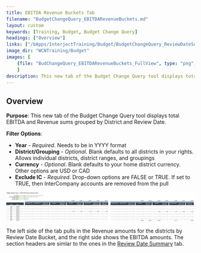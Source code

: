 ```yaml
---
title: EBITDA Revenue Buckets Tab
filename: "BudgetChangeQuery_EBITDARevenueBuckets.md"
layout: custom
keywords: [Training, Budget, Budget Change Query]
headings: ["Overview"]
links: ["/bApps/InterjectTraining/Budget/BudgetChangeQuery_ReviewDateSummary.html"]
image_dir: "WCNTraining/Budget"
images: [
	{file: "BudChangeQuery_EBITDARevenueBuckets_FullView", type: "png", site: "", cat: "", sub: "", report: "", ribbon: "", config: ""}
	]
description: This new tab of the Budget Change Query tool displays total EBITDA and Revenue sums grouped by District and Review Date.
---
```


## Overview

**Purpose**: This new tab of the Budget Change Query tool displays total EBITDA and Revenue sums grouped by District and Review Date.

**Filter Options**:

* **Year** - *Required*. Needs to be in YYYY format
* **District/Grouping** - *Optional*. Blank defaults to all districts in your rights. Allows individual districts, district ranges, and groupings
* **Currency** - *Optional*. Blank defaults to your home district currency. Other options are USD or CAD
* **Exclude IC** - *Required*. Drop-down options are FALSE or TRUE. If set to TRUE, then InterCompany accounts are removed from the pull

![](/images/WCNTraining/Budget/BudChangeQuery_EBITDARevenueBuckets_FullView.png)

The left side of the tab pulls in the Revenue amounts for the districts by Review Date Bucket, and the right side shows the EBITDA amounts. The section headers are simlar to the ones in the [Review Date Summary](/bApps/InterjectTraining/Budget/BudgetChangeQuery_ReviewDateSummary.html) tab.